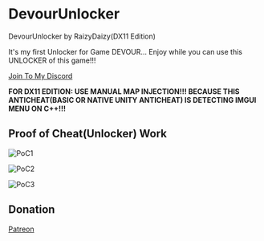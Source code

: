 # DevourUnlocker
DevourUnlocker by RaizyDaizy(DX11 Edition)

It's my first Unlocker for Game DEVOUR... Enjoy while you can use this UNLOCKER of this game!!!

[Join To My Discord](https://discord.gg/F6nj6pjaJN)

**FOR DX11 EDITION: USE MANUAL MAP INJECTION!!! BECAUSE THIS ANTICHEAT(BASIC OR NATIVE UNITY ANTICHEAT) IS DETECTING IMGUI MENU ON C++!!!**

## Proof of Cheat(Unlocker) Work

![PoC1](https://user-images.githubusercontent.com/123252472/217494056-66cfedb6-9eae-4079-89fb-c84800c8d37a.png)

![PoC2](https://user-images.githubusercontent.com/123252472/217494117-5a2220d6-395e-4198-ac5a-e8a3bc5f4304.png)

![PoC3](https://user-images.githubusercontent.com/123252472/217494226-9b7cd73c-7087-47b0-8f85-a4b8a59a051d.png)

## Donation

[Patreon](https://patreon.com/raizydaizy)
